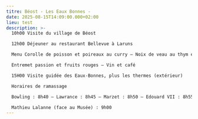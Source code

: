 ```yaml
---
titre: Béost - Les Eaux Bonnes -
date: 2025-08-15T14:09:00.000+02:00
lieu: test
description: >-
  10h00 Visite du village de Béost

  12h00 Déjeuner au restaurant Bellevue à Laruns

  Menu Corolle de poisson et poireaux au curry – Noix de veau au thym et son tian de légumes

  Entremet passion et fruits rouges – Vin et café

  15H00 Visite guidée des Eaux-Bonnes, plus les thermes (extérieur)

  Horaires de ramassage

  Bowling : 8h40 – Lawrance : 8h45 – Marzet : 8h50 – Edouard VII : 8h55 -

  Mathieu Lalanne (face au Musée) : 9h00
---
```

